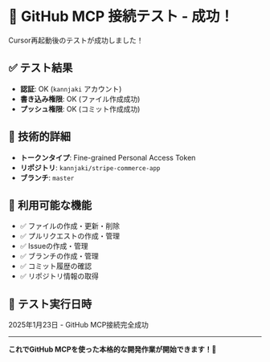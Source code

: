 # 🎉 GitHub MCP 接続テスト - 成功！

Cursor再起動後のテストが成功しました！

## ✅ テスト結果
- **認証**: OK (`kannjaki` アカウント)
- **書き込み権限**: OK (ファイル作成成功)
- **プッシュ権限**: OK (コミット作成成功)

## 🔧 技術的詳細
- **トークンタイプ**: Fine-grained Personal Access Token
- **リポジトリ**: `kannjaki/stripe-commerce-app`
- **ブランチ**: `master`

## 🚀 利用可能な機能
- ✅ ファイルの作成・更新・削除
- ✅ プルリクエストの作成・管理
- ✅ Issueの作成・管理
- ✅ ブランチの作成・管理
- ✅ コミット履歴の確認
- ✅ リポジトリ情報の取得

## 📅 テスト実行日時
2025年1月23日 - GitHub MCP接続完全成功

---

**これでGitHub MCPを使った本格的な開発作業が開始できます！🎊**